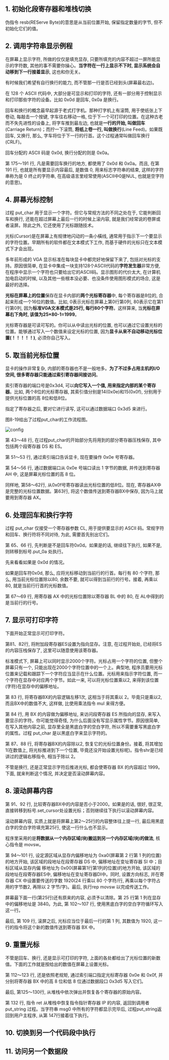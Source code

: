 ## 1. 初始化段寄存器和堆栈切换

伪指令 resb(REServe Byte)的意思是从当前位置开始, 保留指定数量的字节, 但不初始化它们的值。

## 2. 调用字符串显示例程

在屏幕上显示字符, 所做的仅仅是填充显存, 只要所填充的内容不超过一屏所能显示的字符数, 其他的事不需要你操心。**当字符在一行上显示不下时, 显示系统会自动移到下一行接着显示**, 这也和你无关。

有时候我们希望有自行换行的能力, 而不管那一行是否已经到头(屏幕最右边)。

在 128 个 ASCII 代码中, 大部分是可显示和打印的字符, 还有一部分用于控制显示和打印那些字符的设备。比如 0x0d 是回车, 0x0a 是换行。

回车和换行的概念最早起源于老式打字机。那种打字机上有滚筒, 用于使纸张上下卷动, 每敲击一个按键, 字车往右移动一格, 位于下一个可打印的位置。在这种古老而不失先进性的设备上, 将字车推到最左边, 也就是**一行的开始, 叫做回车**(Carriage Return)；而拧一下滚筒, **将纸上卷一行, 叫做换行**(Line Feed)。如果既回车, 又换行, 那么, 字车将位于下一行的行首。这个过程通常叫做回车换行(CRLF)。

回车分配的 ASCII 码是 0x0d, 换行分配的则是 0x0a。

第 175～191 行, 凡是需要回车换行的地方, 都使用了 0x0d 和 0x0a。而且, 在第 191 行, 也就是所有要显示内容最后, 是数值 0, 用来标志字符串的结束, 这样的字符串称为是 0 终止的字符串, 在高级语言里经常使用(ASCII中0是NUL<null>, 也就是空字符的意思)。

## 4. 屏幕光标控制

过程 put_char 用于显示一个字符。但它与常规方法的不同之处在于, 它能判断回车和换行, 还能在超过屏幕上最后一行的时候上滚内容, 就是我们经常说的卷屏或者滚屏。除此之外, 它还使用了光标跟随技术。

光标(Cursor)是在屏幕上有规律地闪动的一条小橫线, 通常用于指示下一个要显示的字符位置。早期所有的软件都在文本模式下工作, 而基于硬件的光标只在文本模式下才会出现。

多年前形成的 VGA 显示标准在每块显卡中都完好地保留下来了, 包括对光标的支持。原因很简单, 在显卡中集成一块支持128个ASCII代码的**字符发生器**非常方便, 在程序中显示一个字符也只要给出它的ASCII码。显示图形的代价太大, 在计算机加电启动的时候, 以及其他一些根本没必要、也没条件使用图形模式的场合, 这是最好的选择。

**光标在屏幕上的位置**保存在显卡内部的**两个光标寄存器**中, 每个寄存器是8位的, 合起来形成一个16位的数值。比如, 0表示光标在屏幕上第0行第0列, 80表示它在第1行第0列, 因为**标准VGA文本模式是25行, 每行80个字符**。这样算来, 当**光标在屏幕右下角时, 该值为25×80-1=1999**。

光标寄存器是可读可写的。你可以从中读出光标的位置, 也可以通过它设置光标的位置。能够通过写入一个数值来设定光标的位置, 因为**显卡从来不自动移动光标位置(！！！！！)**, 必须你自己写入。

## 5. 取当前光标位置

显卡的操作非常复杂, 内部的寄存器也不是一般地多。**为了不过多占用主机的I/O空间, 很多寄存器只能通过索引寄存器间接访问**。

索引寄存器的端口号是0x3d4, 可以**向它写入一个值, 用来指定内部的某个寄存器**。比如, 两个8位的光标寄存器, 其索引值分别是14(0x0e)和15(0x0f), 分别用于提供光标位置的高 8位和低8位。

指定了寄存器之后, 要对它进行读写, 这可以通过数据端口 0x3d5 来进行。

图8-19给出了过程put_char的工作流程图。

![config](images/13.png)

第 43～48 行, 在过程put_char的开始部分先将用到的部分寄存器压栈保存, 其中包括两个段寄存器 DS 和 ES。

第 51～53 行, 通过索引端口告诉显卡, 现在要操作 0x0e 号寄存器。

第 54～56 行, 通过数据端口从 0x0e 号端口读出 1 字节的数据, 并传送到寄存器 AH 中, 
这是屏幕光标位置的高 8 位。

同样地, 第58～62行, 从0x0f号寄存器读出光标位置的低8位。现在, 寄存器AX中是完整的光标位置数据。第63行, 将这个数值传送到寄存器BX中保存, 因为马上就要用到寄存器 AX。

## 6. 处理回车和换行字符

过程 put_char 仅接受一个寄存器参数 CL, 用于提供要显示的 ASCII 码。常规字符和回车、换行符将不同对待, 为此, 需要首先别出它们。

第 65、66 行, 先判断是不是回车符0x0d。如果是的话, 继续往下执行, 如果不是, 则转移到标号.put_0a 处执行。

先来看看如果是 0x0d 的情况。

如果是回车符0x0d, 那么, 应将光标移动到当前行的行首。每行有 80 个字符, 那么, 用当前光标位置除以80, 余数不要, 就可以得到当前行的行号。接着, 再乘以80, 就是当前行行首的光标数值。

第 67～69 行, 用寄存器 AX 中的光标位置除以寄存器 BL 中的 80, 在 AL中得到的是当前行的行号。

## 7. 显示可打印字符

下面开始正常显示可打印字符。

第81、82行, 将附加段寄存器ES设置为指向显存。注意, 在过程开始处, 已经将ES的内容压栈保存了, 这里可以随意使用该寄存器。

标准模式下, 屏幕上可以同时显示2000个字符。光标占用一个字符的位置, 但整个屏幕只有一个, 只能出现在2000个字符位置中的一个上。典型地, 程序员要用光标位置来记载和跟踪下一个字符应当显示在什么位置。光标用来指示字符位置, 而一个字符在显存中对应两个字节。如此一来, 可以将光标位置乘以2, 来得到该位置(字符)在显存中的偏移地址。

第 83 行, 将寄存器BX的内容逻辑左移1次, 这相当于将其乘以 2。毕竟只是乘以2, 而且BX中的数值不大, 这样做, 比使用乘法指令 mul 来得方便。

第 84 行, 用 BX 的内容做为偏移地址, 来访问段寄存器 ES 所指向的显存, 来写入要显示的字符。你可能觉得奇怪, 为什么后面没有写显示属性字节。原因很简单, 在写入其他内容之前, 显存里全是黑底白字的空白字符, 所以不需要重写黑底白字的属性。过程 put_char 是以黑底白字来显示字符的。

第 87、88 行, 将寄存器BX的内容除以2, 恢复它的光标位置身份。接着, 将其增加1(在数值上, 将光标推进到下一个位置, 毕竟还没开始设置光标呢)。指令shr是已经讲过的逻辑右移指令, 相当于除以 2。

不管是换行, 还是正常显示字符后推进光标, 都会使寄存器 BX 的内容超过 1999。下面, 就来判断这个情况, 并决定是否滚动屏幕内容。

## 8. 滚动屏幕内容

第 91、92 行, 比较寄存器BX中的内容是否小于2000。如果是的话, 很好, 很正常, 直接转移到标号.set_cursor处设置光标；否则继续往下执行以滚动屏幕内容。

滚动屏幕内容, 实质上就是将屏幕上第2～25行的内容整体往上提一行, 最后用黑底白字的空白字符填充第25行, 使这一行什么也不显示。

程序里采用的是**将数据从一个内存区域(块)搬运到另一个内存区域(块)的做法**, 核心指令是 movsw。

第 94～101 行, 设定源区域从显存内偏移地址为 0xa0(屏幕第 2 行第 1 列的位置)的地方开始, 该区域的段地址在段寄存器 DS 中, 偏移地址在变址寄存器 SI 中；目标区域从显存内偏
移地址为 0x00(屏幕第1行第1列的位置)的地方开始, 该区域的段地址在段寄存器ES中, 偏移地址在变址寄存器DI中。同时, 设置方向标志, 并在寄存器 CX 中设置要传送的字数 1920(24 行乘以 80 个字符/行, 再乘以每个字符占用的字节数2, 再除以 2 字节/字)。最后, 执行rep movsw 以完成传送工作。

屏幕最下面一行(第25行)还有原来的内容, 必须予以清除。第 25 行第 1 列在显存中的偏移地址是 3840。为此, 第 102～107 行, 使用黑底白字的空白字符循环写入这一行。

最后, 第 109 行, 滚屏之后, 光标应当位于最后一行的第 1 列, 其数值为 1920, 这一行的指令将这个新的数值传送到寄存器 BX 中。

## 9. 重置光标

不管是回车、换行, 还是显示可打印的字符, 上面的各处都给出了光标位置的新数值。下面的工作就是按给出的数值在屏幕上设置光标。

第 112～123 行, 还是依照老规矩, 通过索引端口指定光标寄存器 0x0e 和 0x0f, 并分别将寄存器 BX 中的高 8 位和低 8 位通过数据段口 0x3d5 写入它们。

最后, 第125～130行, 从堆栈中依次弹出并恢复各个寄存器的原始内容。

第 132 行, 指令 ret 从堆栈中恢复指令指针寄存器 IP 的内容, 返回到调用者 put\_string 过程。当字符串 msg0 中所有的字符都显示完毕后, 过程put\_string返回到用户主程序, 从第 147行接着往下执行。

## 10. 切换到另一个代码段中执行

## 11. 访问另一个数据段